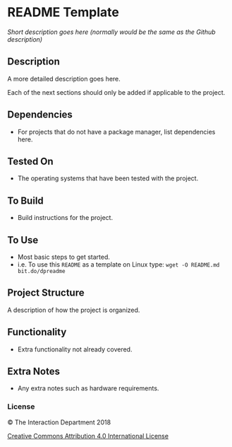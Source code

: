 # README Template
*Short description goes here (normally would be the same as the Github description)*

## Description
A more detailed description goes here.

Each of the next sections should only be added if applicable to the project.

## Dependencies
- For projects that do not have a package manager, list dependencies here.

## Tested On
- The operating systems that have been tested with the project.

## To Build
- Build instructions for the project.

## To Use
- Most basic steps to get started.
- i.e. To use this `README` as a template on Linux type: `wget -O README.md bit.do/dpreadme`

## Project Structure
A description of how the project is organized.

## Functionality
- Extra functionality not already covered.

## Extra Notes
- Any extra notes such as hardware requirements.

### License

:copyright: The Interaction Department 2018

[Creative Commons Attribution 4.0 International License](https://creativecommons.org/licenses/by/4.0/)
